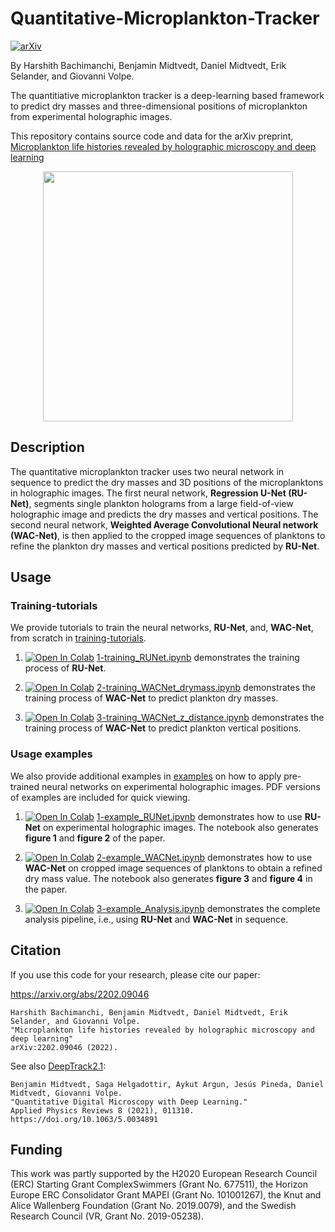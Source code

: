 # Quantitative-Microplankton-Tracker
[![arXiv](https://img.shields.io/badge/arXiv-2202.09046-b31b1b.svg)](https://arxiv.org/abs/2202.09046)

By Harshith Bachimanchi, Benjamin Midtvedt, Daniel Midtvedt, Erik Selander, and Giovanni Volpe.

The quantitiative microplankton tracker is a deep-learning based framework to predict dry masses and three-dimensional positions of microplankton from experimental holographic images. 

This repository contains source code and data for the arXiv preprint, [Microplankton life histories revealed by holographic microscopy and deep learning](https://arxiv.org/abs/2202.09046)

<p align="center">
  <img width="400" src=https://raw.githubusercontent.com/softmatterlab/Quantitative-Microplankton-Tracker/main/assets/setup.png>
</p>

## Description
The quantitative microplankton tracker uses two neural network in sequence to predict the dry masses and 3D positions of the microplanktons in holographic images. The first neural network, **Regression U-Net (RU-Net)**, segments single plankton holograms from a large field-of-view holographic image and predicts the dry masses and vertical positions. The second neural network, **Weighted Average Convolutional Neural network (WAC-Net)**, is then applied to the cropped image sequences of planktons to refine the plankton dry masses and vertical positions predicted by **RU-Net**.


## Usage
### Training-tutorials
We provide tutorials to train the neural networks, **RU-Net**, and, **WAC-Net**, from scratch in [training-tutorials](https://github.com/softmatterlab/Quantitative-Microplankton-Tracker/tree/main/training-tutorials).

1. [![Open In Colab](https://colab.research.google.com/assets/colab-badge.svg)](https://colab.research.google.com/github/softmatterlab/Quantitative-Microplankton-Tracker/blob/main/training-tutorials/1-training_RUNet.ipynb) [1-training_RUNet.ipynb](https://github.com/softmatterlab/Quantitative-Microplankton-Tracker/blob/main/training-tutorials/1-training_RUNet.ipynb) demonstrates the training process of **RU-Net**.

2. [![Open In Colab](https://colab.research.google.com/assets/colab-badge.svg)](https://colab.research.google.com/github/softmatterlab/Quantitative-Microplankton-Tracker/blob/main/training-tutorials/2-training_WACNet_drymass.ipynb) [2-training_WACNet_drymass.ipynb](https://github.com/softmatterlab/Quantitative-Microplankton-Tracker/blob/main/training-tutorials/2-training_WACNet_drymass.ipynb) demonstrates the training process of **WAC-Net** to predict plankton dry masses.

3. [![Open In Colab](https://colab.research.google.com/assets/colab-badge.svg)](https://colab.research.google.com/github/softmatterlab/Quantitative-Microplankton-Tracker/blob/main/training-tutorials/3-training_WACNet_z_distance.ipynb) [3-training_WACNet_z_distance.ipynb](https://github.com/softmatterlab/Quantitative-Microplankton-Tracker/blob/main/training-tutorials/3-training_WACNet_z_distance.ipynb) demonstrates the training process of **WAC-Net** to predict plankton vertical positions.

### Usage examples
We also provide additional examples in [examples](https://github.com/softmatterlab/Quantitative-Microplankton-Tracker/tree/main/examples) on how to apply pre-trained neural networks on experimental holographic images. PDF versions of examples are included for quick viewing.

1. [![Open In Colab](https://colab.research.google.com/assets/colab-badge.svg)](https://colab.research.google.com/github/softmatterlab/Quantitative-Microplankton-Tracker/blob/main/examples/1-example_RUNet.ipynb) [1-example_RUNet.ipynb](https://github.com/softmatterlab/Quantitative-Microplankton-Tracker/blob/main/examples/1-example_RUNet.ipynb) demonstrates how to use **RU-Net** on experimental holographic images. The notebook also generates **figure 1** and **figure 2** of the paper.

2. [![Open In Colab](https://colab.research.google.com/assets/colab-badge.svg)](https://colab.research.google.com/github/softmatterlab/Quantitative-Microplankton-Tracker/blob/main/examples/2-example_WACNet.ipynb) [2-example_WACNet.ipynb](https://github.com/softmatterlab/Quantitative-Microplankton-Tracker/blob/main/examples/2-example_WACNet.ipynb) demonstrates how to use **WAC-Net** on cropped image sequences of planktons to obtain a refined dry mass value. The notebook also generates **figure 3** and **figure 4** in the paper.

3. [![Open In Colab](https://colab.research.google.com/assets/colab-badge.svg)](https://colab.research.google.com/github/softmatterlab/Quantitative-Microplankton-Tracker/blob/main/examples/3-example_Analysis.ipynb) [3-example_Analysis.ipynb](https://github.com/softmatterlab/Quantitative-Microplankton-Tracker/blob/main/examples/3-example_Analysis.ipynb) demonstrates the complete analysis pipeline, i.e., using **RU-Net** and **WAC-Net** in sequence.


## Citation
If you use this code for your research, please cite our paper:

<https://arxiv.org/abs/2202.09046>

```
Harshith Bachimanchi, Benjamin Midtvedt, Daniel Midtvedt, Erik Selander, and Giovanni Volpe.
"Microplankton life histories revealed by holographic microscopy and deep learning"
arXiv:2202.09046 (2022).
```

See also [DeepTrack2.1](https://github.com/softmatterlab/DeepTrack-2.0/tree/master):

```
Benjamin Midtvedt, Saga Helgadottir, Aykut Argun, Jesús Pineda, Daniel Midtvedt, Giovanni Volpe.
"Quantitative Digital Microscopy with Deep Learning."
Applied Physics Reviews 8 (2021), 011310.
https://doi.org/10.1063/5.0034891
```


## Funding
This work was partly supported by the H2020 European Research Council (ERC) Starting Grant ComplexSwimmers (Grant No. 677511), the Horizon Europe ERC Consolidator Grant MAPEI (Grant No. 101001267), the Knut and Alice Wallenberg Foundation (Grant No. 2019.0079), and the Swedish Research Council (VR, Grant No. 2019-05238).